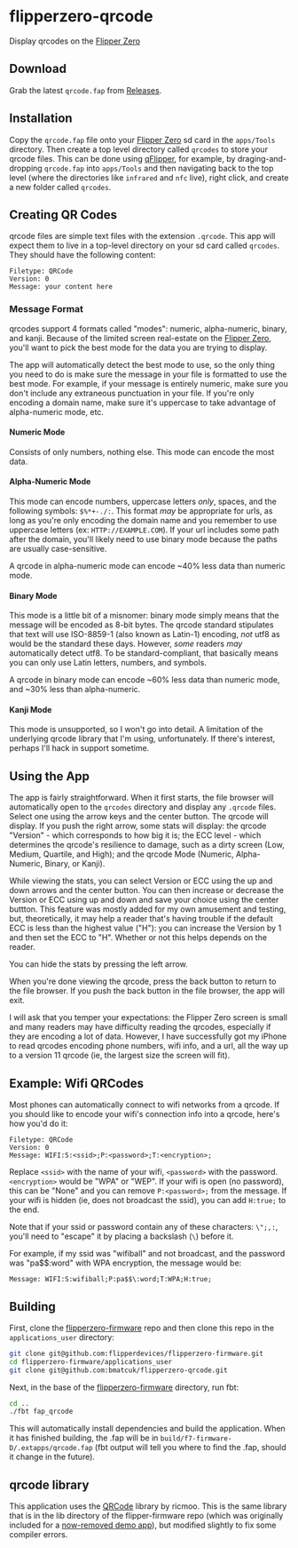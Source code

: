 # flipperzero-qrcode
Display qrcodes on the [Flipper Zero]

## Download
Grab the latest `qrcode.fap` from [Releases].

## Installation
Copy the `qrcode.fap` file onto your [Flipper Zero] sd card in the `apps/Tools`
directory. Then create a top level directory called `qrcodes` to store your
qrcode files. This can be done using [qFlipper], for example, by
draging-and-dropping `qrcode.fap` into `apps/Tools` and then navigating back to
the top level (where the directories like `infrared` and `nfc` live), right
click, and create a new folder called `qrcodes`.

## Creating QR Codes
qrcode files are simple text files with the extension `.qrcode`. This app will
expect them to live in a top-level directory on your sd card called `qrcodes`.
They should have the following content:

```
Filetype: QRCode
Version: 0
Message: your content here
```

### Message Format
qrcodes support 4 formats called "modes": numeric, alpha-numeric, binary, and
kanji. Because of the limited screen real-estate on the [Flipper Zero], you'll
want to pick the best mode for the data you are trying to display.

The app will automatically detect the best mode to use, so the only thing you
need to do is make sure the message in your file is formatted to use the best
mode. For example, if your message is entirely numeric, make sure you don't
include any extraneous punctuation in your file. If you're only encoding a
domain name, make sure it's uppercase to take advantage of alpha-numeric mode,
etc.

#### Numeric Mode
Consists of only numbers, nothing else. This mode can encode the most data.

#### Alpha-Numeric Mode
This mode can encode numbers, uppercase letters *only*, spaces, and the
following symbols: `$%*+-./:`. This format _may_ be appropriate for urls, as
long as you're only encoding the domain name and you remember to use uppercase
letters (ex: `HTTP://EXAMPLE.COM`). If your url includes some path after the
domain, you'll likely need to use binary mode because the paths are usually
case-sensitive.

A qrcode in alpha-numeric mode can encode ~40% less data than numeric mode.

#### Binary Mode
This mode is a little bit of a misnomer: binary mode simply means that the
message will be encoded as 8-bit bytes. The qrcode standard stipulates that
text will use ISO-8859-1 (also known as Latin-1) encoding, _not_ utf8 as would
be the standard these days. However, _some_ readers _may_ automatically detect
utf8. To be standard-compliant, that basically means you can only use Latin
letters, numbers, and symbols.

A qrcode in binary mode can encode ~60% less data than numeric mode, and ~30%
less than alpha-numeric.

#### Kanji Mode
This mode is unsupported, so I won't go into detail. A limitation of the
underlying qrcode library that I'm using, unfortunately. If there's interest,
perhaps I'll hack in support sometime.

## Using the App
The app is fairly straightforward. When it first starts, the file browser will
automatically open to the `qrcodes` directory and display any `.qrcode` files.
Select one using the arrow keys and the center button. The qrcode will display.
If you push the right arrow, some stats will display: the qrcode "Version" -
which corresponds to how big it is; the ECC level - which determines the
qrcode's resilience to damage, such as a dirty screen (Low, Medium, Quartile,
and High); and the qrcode Mode (Numeric, Alpha-Numeric, Binary, or Kanji).

While viewing the stats, you can select Version or ECC using the up and down
arrows and the center button. You can then increase or decrease the Version or
ECC using up and down and save your choice using the center buttton. This
feature was mostly added for my own amusement and testing, but, theoretically,
it may help a reader that's having trouble if the default ECC is less than the
highest value ("H"): you can increase the Version by 1 and then set the ECC to
"H". Whether or not this helps depends on the reader.

You can hide the stats by pressing the left arrow.

When you're done viewing the qrcode, press the back button to return to the
file browser. If you push the back button in the file browser, the app will
exit.

I will ask that you temper your expectations: the Flipper Zero screen is small
and many readers may have difficulty reading the qrcodes, especially if they
are encoding a lot of data. However, I have successfully got my iPhone to read
qrcodes encoding phone numbers, wifi info, and a url, all the way up to a
version 11 qrcode (ie, the largest size the screen will fit).

## Example: Wifi QRCodes
Most phones can automatically connect to wifi networks from a qrcode. If you
should like to encode your wifi's connection info into a qrcode, here's how
you'd do it:

```
Filetype: QRCode
Version: 0
Message: WIFI:S:<ssid>;P:<password>;T:<encryption>;
```

Replace `<ssid>` with the name of your wifi, `<password>` with the password.
`<encryption>` would be "WPA" or "WEP". If your wifi is open (no password),
this can be "None" and you can remove `P:<password>;` from the message. If your
wifi is hidden (ie, does not broadcast the ssid), you can add `H:true;` to the
end.

Note that if your ssid or password contain any of these characters: `\";,:`,
you'll need to "escape" it by placing a backslash (`\`) before it.

For example, if my ssid was "wifiball" and not broadcast, and the password was
"pa$$:word" with WPA encryption, the message would be:

```
Message: WIFI:S:wifiball;P:pa$$\:word;T:WPA;H:true;
```

## Building
First, clone the [flipperzero-firmware] repo and then clone this repo in the
`applications_user` directory:

```bash
git clone git@github.com:flipperdevices/flipperzero-firmware.git
cd flipperzero-firmware/applications_user
git clone git@github.com:bmatcuk/flipperzero-qrcode.git
```

Next, in the base of the [flipperzero-firmware] directory, run fbt:

```bash
cd ..
./fbt fap_qrcode
```

This will automatically install dependencies and build the application. When it
has finished building, the .fap will be in
`build/f7-firmware-D/.extapps/qrcode.fap` (fbt output will tell you where to
find the .fap, should it change in the future).

## qrcode library
This application uses the [QRCode] library by ricmoo. This is the same library
that is in the lib directory of the flipper-firmware repo (which was originally
included for a [now-removed demo app]), but modified slightly to fix some
compiler errors.

[now-removed demo app]: https://github.com/flipperdevices/flipperzero-firmware/pull/160/files
[flipperzero-firmware]: https://github.com/flipperdevices/flipperzero-firmware
[Flipper Zero]: https://flipperzero.one/
[QRCode]: https://github.com/ricmoo/QRCode
[qFlipper]: https://docs.flipperzero.one/qflipper
[Releases]: https://github.com/bmatcuk/flipperzero-qrcode/releases/latest
